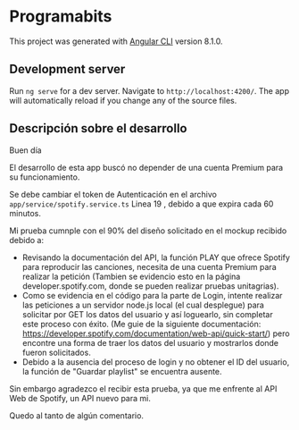 # Programabits

This project was generated with [Angular CLI](https://github.com/angular/angular-cli) version 8.1.0.

## Development server

Run `ng serve` for a dev server. Navigate to `http://localhost:4200/`. The app will automatically reload if you change any of the source files.

## Descripción sobre el desarrollo 

Buen día

El desarrollo de esta app buscó no depender de una cuenta Premium para su funcionamiento.

Se debe cambiar el token de Autenticación en el archivo `app/service/spotify.service.ts` Linea 19 , debido a que expira cada 60 minutos.

Mi prueba cumnple con el 90% del diseño solicitado en el mockup recibido debido a:
- Revisando la documentación del API, la función PLAY que ofrece Spotify para reproducir las canciones, necesita de una cuenta Premium para realizar la petición (Tambien se evidencio esto en la página developer.spotify.com, donde se pueden realizar pruebas unitagrias).
- Como se evidencia en el código para la parte de Login, intente realizar las peticiones a un servidor node.js local (el cual desplegue) para solicitar por GET los datos del usuario y así loguearlo, sin completar este proceso con éxito.  (Me guie de la siguiente documentación: https://developer.spotify.com/documentation/web-api/quick-start/) pero encontre una forma de traer los datos del usuario y mostrarlos donde fueron solicitados.
- Debido a la ausencia del proceso de login y no obtener el ID del usuario, la función de "Guardar playlist" se encuentra ausente.

Sin embargo agradezco el recibir esta prueba, ya que me enfrente al API Web de Spotify, un API nuevo para mi.

Quedo al tanto de algún comentario.
